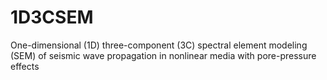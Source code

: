 # 1D3CSEM
One-dimensional (1D) three-component (3C) spectral element modeling (SEM) of seismic wave propagation in nonlinear media with pore-pressure effects
